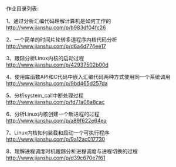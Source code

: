 作业目录列表: 

1、通过分析汇编代码理解计算机是如何工作的  
http://www.jianshu.com/p/b983df04fc26

2、一个简单的时间片轮转多道程序内核代码分析  
http://www.jianshu.com/p/d6a4d774ee17

3、跟踪分析Linux内核的启动过程  
http://www.jianshu.com/p/42937502b00d

4、使用库函数API和C代码中嵌入汇编代码两种方式使用同一个系统调用  
http://www.jianshu.com/p/9bd465d257da

5、分析system_call中断处理过程  
http://www.jianshu.com/p/fd71a08a8cac

6、分析Linux内核创建一个新进程的过程  
http://www.jianshu.com/p/a89f622e64ea

7、Linux内核如何装载和启动一个可执行程序  
http://www.jianshu.com/p/9a12ac017730

8、理解进程调度时机跟踪分析进程调度与进程切换的过程  
http://www.jianshu.com/p/d39c670e7f61